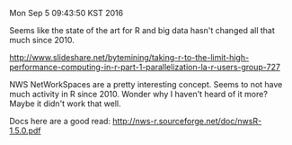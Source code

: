 Mon Sep  5 09:43:50 KST 2016

Seems like the state of the art for R and big data hasn't changed all that much since 2010.

http://www.slideshare.net/bytemining/taking-r-to-the-limit-high-performance-computing-in-r-part-1-parallelization-la-r-users-group-727

NWS NetWorkSpaces are a pretty interesting concept. Seems to not have much
activity in R since 2010. Wonder why I haven't heard of it more? Maybe it
didn't work that well.

Docs here are a good read: http://nws-r.sourceforge.net/doc/nwsR-1.5.0.pdf
